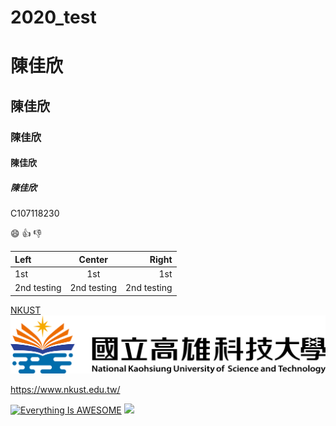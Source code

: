 # 2020_test

# 陳佳欣
## 陳佳欣
### 陳佳欣
#### 陳佳欣
##### 陳佳欣
C107118230

:smile:
:+1:
:-1:

|Left | Center | Right |
|:----|:------:|------:|
|1st  |  1st   | 1st   |
|2nd testing |2nd testing|2nd testing|

[NKUST](https://www.nkust/edu/tw/)
![NKUST](nkust.png "高科大")


<https://www.nkust.edu.tw/>

[![Everything Is AWESOME](https://img.youtube.com/vi/StTqXEQ2l-Y/0.jpg)](https://www.youtube.com/watch?v=StTqXEQ2l-Y "Everything Is AWESOME")
[![](https://img.youtube.com/vi/sSm2dRarhPo/0.jpg)](https://www.youtube.com/watch?v=sSm2dRarhPo "title")



